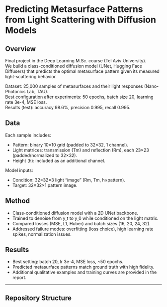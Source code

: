 # Predicting Metasurface Patterns from Light Scattering with Diffusion Models

## Overview
Final project in the Deep Learning M.Sc. course (Tel Aviv University).  
We build a class-conditioned diffusion model (UNet, Hugging Face Diffusers) that predicts the optimal metasurface pattern given its measured light-scattering behavior.

Dataset: 25,000 samples of metasurfaces and their light responses (Nano-Photonics Lab, TAU).  
Best configuration after experiments: 50 epochs, batch size 20, learning rate 3e-4, MSE loss.  
Results (test): accuracy 98.6%, precision 0.995, recall 0.995.

## Data
Each sample includes:
- Pattern: binary 10×10 grid (padded to 32×32, 1 channel).
- Light matrices: transmission (Tm) and reflection (Rm), each 23×23 (padded/normalized to 32×32).
- Height (h): included as an additional channel.

Model inputs:
- Condition: 32×32×3 light “image” (Rm, Tm, h×pattern).
- Target: 32×32×1 pattern image.

## Method
- Class-conditioned diffusion model with a 2D UNet backbone.
- Trained to denoise from y_t to y_0 while conditioned on the light matrix.
- Compared losses (MSE, L1, Huber) and batch sizes (16, 20, 24, 32).
- Addressed failure modes: overfitting (loss choice), high learning rate spikes, normalization issues.

## Results
- Best setting: batch 20, lr 3e-4, MSE loss, ~50 epochs.
- Predicted metasurface patterns match ground truth with high fidelity.
- Additional qualitative examples and training curves are provided in the report.
---

## Repository Structure
